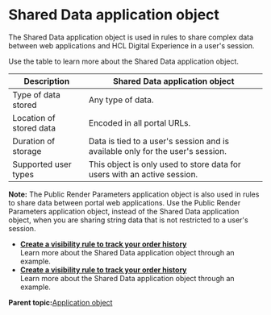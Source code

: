 # Shared Data application object

The Shared Data application object is used in rules to share complex data between web applications and HCL Digital Experience in a user's session.

Use the table to learn more about the Shared Data application object.

|Description|Shared Data application object|
|-----------|------------------------------|
|Type of data stored|Any type of data.|
|Location of stored data|Encoded in all portal URLs.|
|Duration of storage|Data is tied to a user's session and is available only for the user's session.|
|Supported user types|This object is only used to store data for users with an active session.|

**Note:** The Public Render Parameters application object is also used in rules to share data between portal web applications. Use the Public Render Parameters application object, instead of the Shared Data application object, when you are sharing string data that is not restricted to a user's session.

-   **[Create a visibility rule to track your order history](../contarget/targeting_shared_example.md)**  
Learn more about the Shared Data application object through an example.
-   **[Create a visibility rule to track your order history](../contarget/targeting_shared_example.md)**  
Learn more about the Shared Data application object through an example.

**Parent topic:**[Application object](../pzn/pzn_application_object.md)

